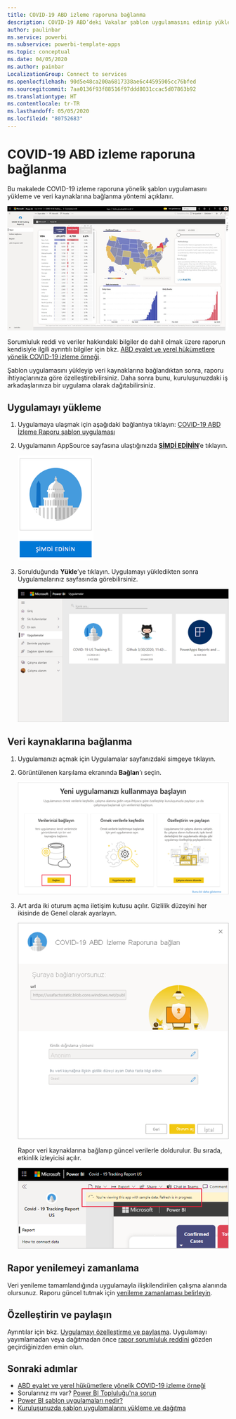 ```yaml
---
title: COVID-19 ABD izleme raporuna bağlanma
description: COVID-19 ABD’deki Vakalar şablon uygulamasını edinip yükleme ve verilerinize bağlanma.
author: paulinbar
ms.service: powerbi
ms.subservice: powerbi-template-apps
ms.topic: conceptual
ms.date: 04/05/2020
ms.author: painbar
LocalizationGroup: Connect to services
ms.openlocfilehash: 90d5e48ca200a6817338ae6c44595905cc76bfed
ms.sourcegitcommit: 7aa0136f93f88516f97ddd8031ccac5d07863b92
ms.translationtype: HT
ms.contentlocale: tr-TR
ms.lasthandoff: 05/05/2020
ms.locfileid: "80752683"
---
```

# <a name="connect-to-the-covid-19-us-tracking-report"></a>COVID-19 ABD izleme raporuna bağlanma
Bu makalede COVID-19 izleme raporuna yönelik şablon uygulamasını yükleme ve veri kaynaklarına bağlanma yöntemi açıklanır.

![COVID-19 ABD İzleme Raporu](media/service-connect-to-covid-19-tracking/service-covid-19-us-tracking-report-title-screen.png)

Sorumluluk reddi ve veriler hakkındaki bilgiler de dahil olmak üzere raporun kendisiyle ilgili ayrıntılı bilgiler için bkz. [ABD eyalet ve yerel hükümetlere yönelik COVID-19 izleme örneği](../create-reports/sample-covid-19-us.md).

Şablon uygulamasını yükleyip veri kaynaklarına bağlandıktan sonra, raporu ihtiyaçlarınıza göre özelleştirebilirsiniz. Daha sonra bunu, kuruluşunuzdaki iş arkadaşlarınıza bir uygulama olarak dağıtabilirsiniz.

## <a name="install-the-app"></a>Uygulamayı yükleme

1. Uygulamaya ulaşmak için aşağıdaki bağlantıya tıklayın: [COVID-19 ABD İzleme Raporu şablon uygulaması](https://appsource.microsoft.com/en-us/product/power-bi/pbi-contentpacks.covid19ms)

1. Uygulamanın AppSource sayfasına ulaştığınızda [**ŞİMDİ EDİNİN**](https://appsource.microsoft.com/en-us/product/power-bi/pbi-contentpacks.covid19ms)’e tıklayın.

    [![AppSource’ta COVID-19 ABD İzleme Raporu](media/service-connect-to-covid-19-tracking/service-covid-19-us-tracking-report-appsource-icon.png)](https://appsource.microsoft.com/en-us/product/power-bi/pbi-contentpacks.covid19ms)

1. Sorulduğunda **Yükle**’ye tıklayın. Uygulamayı yükledikten sonra Uygulamalarınız sayfasında görebilirsiniz.

   ![Uygulama sayfasında COVID-19 ABD İzleme Raporu](media/service-connect-to-covid-19-tracking/service-covid-19-us-tracking-report-apps-page-icon.png)

## <a name="connect-to-data-sources"></a>Veri kaynaklarına bağlanma

1. Uygulamanızı açmak için Uygulamalar sayfanızdaki simgeye tıklayın.

1. Görüntülenen karşılama ekranında **Bağlan**’ı seçin.

   ![Şablon uygulaması karşılama ekranı](media/service-connect-to-covid-19-tracking/service-covid-19-us-tracking-report-splash-screen.png)

1. Art arda iki oturum açma iletişim kutusu açılır. Gizlilik düzeyini her ikisinde de Genel olarak ayarlayın.

   ![COVID-19 ABD İzleme Raporu oturum açma iletişim kutusu](media/service-connect-to-covid-19-tracking/service-covid-19-us-tracking-report-signin-dialog.png)

   Rapor veri kaynaklarına bağlanıp güncel verilerle doldurulur. Bu sırada, etkinlik izleyicisi açılır.

   ![COVID-19 ABD İzleme Raporu, yenileme sürüyor](media/service-connect-to-covid-19-tracking/service-covid-19-us-tracking-report-refresh-monitor.png)

## <a name="schedule-report-refresh"></a>Rapor yenilemeyi zamanlama

Veri yenileme tamamlandığında uygulamayla ilişkilendirilen çalışma alanında olursunuz. Raporu güncel tutmak için [yenileme zamanlaması belirleyin](../refresh-scheduled-refresh.md).

## <a name="customize-and-share"></a>Özelleştirin ve paylaşın

Ayrıntılar için bkz. [Uygulamayı özelleştirme ve paylaşma](../service-template-apps-install-distribute.md#customize-and-share-the-app). Uygulamayı yayımlamadan veya dağıtmadan önce [rapor sorumluluk reddini](../create-reports/sample-covid-19-us.md#disclaimers) gözden geçirdiğinizden emin olun.

## <a name="next-steps"></a>Sonraki adımlar
* [ABD eyalet ve yerel hükümetlere yönelik COVID-19 izleme örneği](../create-reports/sample-covid-19-us.md)
* Sorularınız mı var? [Power BI Topluluğu'na sorun](https://community.powerbi.com/)
* [Power BI şablon uygulamaları nedir?](../service-template-apps-overview.md)
* [Kuruluşunuzda şablon uygulamalarını yükleme ve dağıtma](../service-template-apps-install-distribute.md)
